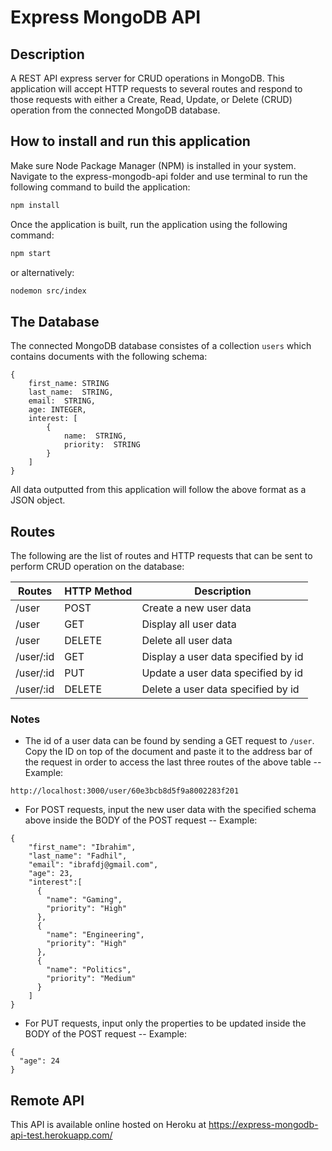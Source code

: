 # Express MongoDB API
## Description
A REST API express server for CRUD operations in MongoDB. This application will accept HTTP requests to several routes and respond to those requests with either a Create, Read, Update, or Delete (CRUD) operation from the connected MongoDB database.

## How to install and run this application
Make sure Node Package Manager (NPM) is installed in your system. Navigate to the express-mongodb-api folder and use terminal to run the following command to build the application:

```bash
npm install
```

Once the application is built, run the application using the following command:

```bash
npm start
```

or alternatively:

```bash
nodemon src/index
```

## The Database
The connected MongoDB database consistes of a collection ```users``` which contains documents with the following schema:

```
{
    first_name: STRING
    last_name:  STRING,
    email:  STRING,
    age: INTEGER,
    interest: [
        {
            name:  STRING,
            priority:  STRING
        }
    ]
}
```

All data outputted from this application will follow the above format as a JSON object.

## Routes
The following are the list of routes and HTTP requests that can be sent to perform CRUD operation on the database:

|     Routes       |     HTTP   Method    |     Description                           |
|------------------|----------------------|-------------------------------------------|
|     /user        |     POST             |     Create a new user data                |
|     /user        |     GET              |     Display all user data                 |
|     /user        |     DELETE           |     Delete all user data                  |
|     /user/:id    |     GET              |     Display a user data specified by id   |
|     /user/:id    |     PUT              |     Update a user data specified by id    |
|     /user/:id    |     DELETE           |     Delete a user data specified by id    |

### Notes
- The id of a user data can be found by sending a GET request to ```/user```. Copy the ID on top of the document and paste it to the address bar of the request in order to access the last three routes of the above table
-- Example:
```
http://localhost:3000/user/60e3bcb8d5f9a8002283f201
```
- For POST requests, input the new user data with the specified schema above inside the BODY of the POST request
-- Example:
```
{
    "first_name": "Ibrahim",
    "last_name": "Fadhil",
    "email": "ibrafdj@gmail.com",
    "age": 23,
    "interest":[
      {
        "name": "Gaming",
        "priority": "High"
      },
      {
        "name": "Engineering",
        "priority": "High"
      },
      {
        "name": "Politics",
        "priority": "Medium"
      }
    ]
}
```
- For PUT requests, input only the properties to be updated inside the BODY of the POST request 
-- Example:
```
{
  "age": 24
}
```

## Remote API
This API is available online hosted on Heroku at https://express-mongodb-api-test.herokuapp.com/

